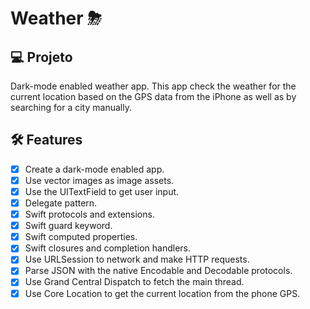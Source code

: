 #  Weather ⛈

## 💻 Projeto

Dark-mode enabled weather app. This app check the weather for the current location based on the GPS data from the iPhone as well as by searching for a city manually. 

## :hammer_and_wrench: Features 

-   [X] Create a dark-mode enabled app.
-   [X] Use vector images as image assets.
-   [X] Use the UITextField to get user input. 
-   [X] Delegate pattern.
-   [X] Swift protocols and extensions. 
-   [X] Swift guard keyword. 
-   [X] Swift computed properties.
-   [X] Swift closures and completion handlers.
-   [X] Use URLSession to network and make HTTP requests.
-   [X] Parse JSON with the native Encodable and Decodable protocols. 
-   [X] Use Grand Central Dispatch to fetch the main thread.
-   [X] Use Core Location to get the current location from the phone GPS. 
